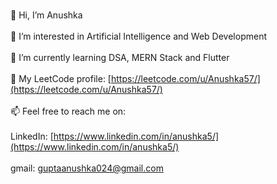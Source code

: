 <br>👋 Hi, I’m Anushka</br>
<br>👀 I’m interested in Artificial Intelligence and  Web Development</br>
<br>🌱 I’m currently learning DSA, MERN Stack and Flutter</br>
<br>🔭 My LeetCode profile: [https://leetcode.com/u/Anushka57/](https://leetcode.com/u/Anushka57/)</br>
<br>📫 Feel free to reach me on:</br>
<br>LinkedIn: [https://www.linkedin.com/in/anushka5/](https://www.linkedin.com/in/anushka5/)</br>
<br>gmail: guptaanushka024@gmail.com</br>


<!--
**Anushkatech5/Anushkatech5** is a ✨ _special_ ✨ repository because its `README.md` (this file) appears on your GitHub profile.

Here are some ideas to get you started:

- 🔭 I’m currently working on ...
- 🌱 I’m currently learning ...
- 👯 I’m looking to collaborate on ...
- 🤔 I’m looking for help with ...
- 💬 Ask me about ...
- 📫 How to reach me: ...
- 😄 Pronouns: ...
- ⚡ Fun fact: ...
-->
